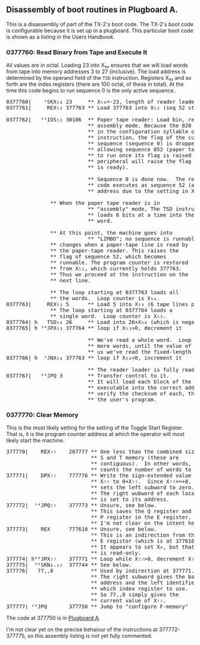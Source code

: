## Disassembly of boot routines in Plugboard A.

This is a disassembly of part of the TX-2's boot code. The TX-2's boot
code is configurable because it is set up in a plugboard.  This
particular boot code is shown as a listing in the Users Handbook.

### 0377760: Read Binary from Tape and Execute It

All values are in octal.  Loading 23 into X₅₄ ensures that we will
load words from tape into memory addresses 3 to 27 (inclusive).  The
load address is determined by the operand field of the `TSD`
instruction.  Registers X₅₂ and so forth are the index registers
(there are 100 octal, of these in total).  At the time this code
begins to run sequence 0 is the only active sequence.

<pre>
0377760|    ¹SKX₅₄ 23     ** X₅₄=-23, length of reader leader.
0377761|     REX₅₂ 377763 ** Load 377763 into X₅₂ (seq 52 start point)

0377762|   ²¹IOS₅₂ 30106  ** Paper tape reader: Load bin, read
                          ** assembly mode. Because the 020 bit was set
                          ** in the configuration syllable of the IOS
                          ** instruction, the flag of the current
                          ** sequence (sequence 0) is dropped,
                          ** allowing sequence 052 (paper tape reader)
                          ** to run once its flag is raised (the
                          ** peripheral will raise the flag when data
                          ** is ready).

                          ** Sequence 0 is done now.  The remaining
                          ** code executes as sequence 52 (at the next
                          ** address due to the setting in X₅₂).

              ** When the paper tape reader is in
                          ** "assembly" mode, The TSD instruction
                          ** loads 6 bits at a time into the 36-bit
                          ** word.

              ** At this point, the machine goes into
                          ** "LIMBO"; no sequence is runnable.  This
              ** changes when a paper-tape line is read by
              ** the paper-tape reader. This raises the
              ** flag of sequence 52, which becomes
              ** runnable. The program counter is restored
              ** from X₅₂, which currently holds 377763.
              ** Thus we proceed at the instruction on the
              ** next line.

              ** The loop starting at 0377763 loads all
              ** the words.  Loop counter is X₅₄.
0377763|     REX₅₃ 5      ** Load 5 into X₅₃ (6 tape lines per word)
              ** The loop starting at 0377764 loads a
              ** single word.  Loop counter is X₅₃.
0377764| h   TSD₅₄ 26     ** Load into 26+X₅₄ (which is negative)
0377765| h ³⁶JPX₅₃ 377764 ** loop if X₅₃>0, decrement it

                          ** We've read a whole word.  Loop to read
                          ** more words, until the value of X₅₄ tells
                          ** us we've read the fixed-length prefix.
0377766| h  ¹JNX₅₄ 377763 ** loop if X₅₄<0, increment it

                          ** The reader leader is fully read.
0377767|   ¹⁴JPQ 3        ** Transfer control to it.
                          ** It will load each block of the
                          ** executable into the correct address and
                          ** verify the checksum of each, then call
                          ** the user's program.
</pre>


### 0377770: Clear Memory

This is the most likely setting for the setting of the Toggle Start
Register.  That is, it is the program counter address at which the
operator will most likely start the machine.

<pre>
377770|    REX₇₇    207777 ** One less than the combined size of
	                       ** S and T memory (these are
						   ** contiguous).  In other words, this
						   ** counts the number of words to clear.
377771|    DPX₇₇    777776 ** Write the sign-extended value of
                           ** X₇₇ to 0+X₇₇.  Since X₇₇>=+0, this
					       ** sets the left subword to zero.
						   ** The right wubword of each location
						   ** is set to its address.
377772|  ¹⁴JPQ₇₇    377773 ** Unsure, see below.
	                       ** This saves the Q register and
						   ** P register in the E register.
						   ** I'm not clear on the intent here.
377773|    REX      777610 ** Unsure, see below.
                           ** This is an indirection from the
						   ** E register (which is at 377610).
					       ** It appears to set X₀, but that
						   ** is read-only.
377774| h³⁶JPX₇₇    377771 ** Loop while X₇₇>0, decrement X₇₇.
377775|  ³⁰SKN₄.₁₂  377744 ** See below.
377776|   77,,0            ** Used by indirection at 377771.
                           ** The right subword gives the base
					       ** address and the left identifies
						   ** which index register to use.
						   ** So 77,,0 simply gives the
						   ** current value of X₇₇.
377777| ¹⁴JPQ       377750 ** Jump to "configure F-memory"
</pre>

The code at 377750 is in [Plugboard A](disassembly-377740).

I'm not clear yet on the precise behaiour of the instructions at
377772-377775, so this assembly listing is not yet fully commented.
